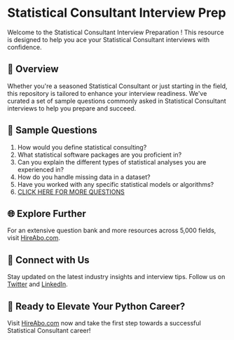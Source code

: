 # Statistical Consultant Interview Prep

Welcome to the Statistical Consultant Interview Preparation ! This resource is designed to help you ace your Statistical Consultant interviews with confidence.

## 🚀 Overview

Whether you're a seasoned Statistical Consultant or just starting in the field, this repository is tailored to enhance your interview readiness. We've curated a set of sample questions commonly asked in Statistical Consultant interviews to help you prepare and succeed.

## 📝 Sample Questions

1. How would you define statistical consulting?
2. What statistical software packages are you proficient in?
3. Can you explain the different types of statistical analyses you are experienced in?
4. How do you handle missing data in a dataset?
5. Have you worked with any specific statistical models or algorithms?
6. [CLICK HERE FOR MORE QUESTIONS](https://hireabo.com/job/19_1_22/Statistical%20Consultant)

## 🌐 Explore Further

For an extensive question bank and more resources across 5,000 fields, visit [HireAbo.com](https://www.hireabo.com).

## 📱 Connect with Us

Stay updated on the latest industry insights and interview tips. Follow us on [Twitter](https://twitter.com/hireabo) and [LinkedIn](https://www.linkedin.com/in/hire-abo-3609972a8/).

## 🚀 Ready to Elevate Your Python Career?

Visit [HireAbo.com](https://www.hireabo.com) now and take the first step towards a successful Statistical Consultant career!